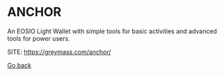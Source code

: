 # ANCHOR

 An EOSIO Light Wallet with simple tools for basic
 activities and advanced tools for power users.
 
 SITE: https://greymass.com/anchor/

 [Go back](https://portable-linux-apps.github.io/apps.html)
